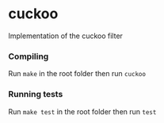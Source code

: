 # cuckoo
Implementation of the cuckoo filter


### Compiling

Run `make` in the root folder then run `cuckoo`

### Running tests

Run `make test` in the root folder then run `test`
